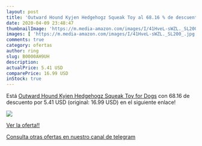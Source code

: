 ```yaml
---
layout: post
title: 'Outward Hound Kyjen Hedgehogz Squeak Toy al 68.16 % de descuento'
date: 2020-04-09 23:48:47
thumbnailImage: 'https://m.media-amazon.com/images/I/41HveL-sWZL._SL200_.jpg'
images: [ 'https://m.media-amazon.com/images/I/41HveL-sWZL._SL200_.jpg' ]
comments: true
category: ofertas
author: ring
slug: B0000AH9UH
description:
actualPrice: 5.41 USD
comparePrice: 16.99 USD
inStock: true
---
```


Está [Outward Hound Kyjen Hedgehogz Squeak Toy for Dogs](https://www.amazon.com/dp/B0000AH9UH/?tag=redken08-20) con 68.16 de descuento por 5.41 USD (original: 16.99 USD) en el siguiente enlace!

[![](https://m.media-amazon.com/images/I/41HveL-sWZL._SL200_.jpg)](https://www.amazon.com/dp/B0000AH9UH/?tag=redken08-20)

[Ver la oferta!!](https://www.amazon.com/dp/B0000AH9UH/?tag=redken08-20)

[Consulta otras ofertas en nuestro canal de telegram](https://t.me/s/ofertas25)
